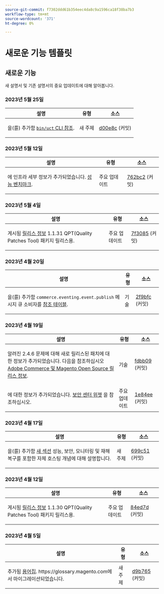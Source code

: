 ```yaml
---
source-git-commit: f7302ddd61b354eec4da8c9a1596ca18f38ba7b3
workflow-type: tm+mt
source-wordcount: '371'
ht-degree: 0%

---
```

# 새로운 기능 템플릿

## 새로운 기능

새 설명서 및 기존 설명서의 중요 업데이트에 대해 알아봅니다.

### 2023년 5월 25일

<table style="table-layout:auto;">
  <thead>
    <tr>
      <th>설명</th>
      <th>유형</th>
      <th>소스</th>
    </tr>
  </thead>
  <tbody>
    <tr>
      <td><p>을(를) 추가함 <a href="https://experienceleague.adobe.com/docs/commerce-operations/reference/uct.html"><code class="language-plaintext highlighter-rouge">bin/uct</code> CLI 참조</a>.</p>
</td>
      <td>새 주제</td>
      <td><a href="https://github.com/AdobeDocs/commerce-operations.en/commit/d00e8cb4ebce9cbda0218ef75f44d2ff0ec45bad">d00e8c</a> (커밋)</td>
    </tr>
  </tbody>
</table>

### 2023년 5월 12일

<table style="table-layout:auto;">
  <thead>
    <tr>
      <th>설명</th>
      <th>유형</th>
      <th>소스</th>
    </tr>
  </thead>
  <tbody>
    <tr>
      <td><p>에 인프라 세부 정보가 추가되었습니다. <a href="https://experienceleague.adobe.com/docs/commerce-operations/implementation-playbook/infrastructure/performance/benchmarks.html">성능 벤치마크</a>.</p>
</td>
      <td>주요 업데이트</td>
      <td><a href="https://github.com/AdobeDocs/commerce-operations.en/commit/762bc2b9bdd19d92707525044a4178b6e89e4a3d">762bc2</a> (커밋)</td>
    </tr>
  </tbody>
</table>

### 2023년 5월 4일

<table style="table-layout:auto;">
  <thead>
    <tr>
      <th>설명</th>
      <th>유형</th>
      <th>소스</th>
    </tr>
  </thead>
  <tbody>
    <tr>
      <td><p>게시됨 <a href="https://experienceleague.adobe.com/docs/commerce-operations/tools/quality-patches-tool/release-notes.html">릴리스 정보</a> 1.1.31 QPT(Quality Patches Tool) 패키지 릴리스용.</p>
</td>
      <td>주요 업데이트</td>
      <td><a href="https://github.com/AdobeDocs/commerce-operations.en/commit/7f30857b612d027dfce26fac1f947006f28ecfa6">7f3085</a> (커밋)</td>
    </tr>
  </tbody>
</table><!-- date_group -->

### 2023년 4월 20일

<table style="table-layout:auto;">
  <thead>
    <tr>
      <th>설명</th>
      <th>유형</th>
      <th>소스</th>
    </tr>
  </thead>
  <tbody>
    <tr>
      <td><p>을(를) 추가함 <code class="language-plaintext highlighter-rouge">commerce.eventing.event.publish</code> 메시지 큐 소비자를 <a href="https://experienceleague.adobe.com/docs/commerce-operations/configuration-guide/message-queues/consumers.html">참조 테이블</a>.</p>
</td>
      <td>기술</td>
      <td><a href="https://github.com/AdobeDocs/commerce-operations.en/commit/2f9bfcf9a8232cbe659062a9b1bc88eda3d9158c">2f9bfc</a> (커밋)</td>
    </tr>
  </tbody>
</table>

### 2023년 4월 19일

<table style="table-layout:auto;">
  <thead>
    <tr>
      <th>설명</th>
      <th>유형</th>
      <th>소스</th>
    </tr>
  </thead>
  <tbody>
    <tr>
      <td><p>알려진 2.4.6 문제에 대해 새로 릴리스된 패치에 대한 정보가 추가되었습니다. 다음을 참조하십시오 <a href="https://experienceleague.adobe.com/docs/commerce-operations/release/notes/overview.html">Adobe Commerce 및 Magento Open Source 릴리스 정보</a>.</p>
</td>
      <td>기술</td>
      <td><a href="https://github.com/AdobeDocs/commerce-operations.en/commit/fdbb0959b615689eba3068bc93c4c9876c7a7972">fdbb09</a> (커밋)</td>
    </tr>
    <tr>
      <td><p>에 대한 정보가 추가되었습니다. <a href="https://experienceleague.adobe.com/docs/commerce-operations/tools/site-wide-analysis-tool/dashboard.html">보안 센터 위젯</a> 을 참조하십시오.</p>
</td>
      <td>주요 업데이트</td>
      <td><a href="https://github.com/AdobeDocs/commerce-operations.en/commit/1e84ee6db07ec9080971de22a24fe8a7d8705916">1e84ee</a> (커밋)</td>
    </tr>
  </tbody>
</table>

### 2023년 4월 17일

<table style="table-layout:auto;">
  <thead>
    <tr>
      <th>설명</th>
      <th>유형</th>
      <th>소스</th>
    </tr>
  </thead>
  <tbody>
    <tr>
      <td><p>을(를) 추가함 <a href="https://experienceleague.adobe.com/docs/commerce-operations/implementation-playbook/infrastructure/self-hosting/overview.html">새 섹션</a> 성능, 보안, 모니터링 및 재해 복구를 포함한 자체 호스팅 개념에 대해 설명합니다.</p>
</td>
      <td>새 주제</td>
      <td><a href="https://github.com/AdobeDocs/commerce-operations.en/commit/699c512de9c6d28ba354f02b4db76975eb5410a9">699c51</a> (커밋)</td>
    </tr>
  </tbody>
</table>

### 2023년 4월 12일

<table style="table-layout:auto;">
  <thead>
    <tr>
      <th>설명</th>
      <th>유형</th>
      <th>소스</th>
    </tr>
  </thead>
  <tbody>
    <tr>
      <td><p>게시됨 <a href="https://experienceleague.adobe.com/docs/commerce-operations/tools/quality-patches-tool/release-notes.html">릴리스 정보</a> 1.1.30 QPT(Quality Patches Tool) 패키지 릴리스용.</p>
</td>
      <td>주요 업데이트</td>
      <td><a href="https://github.com/AdobeDocs/commerce-operations.en/commit/84ed7dd2c24eef437d6719d9758da43423347eeb">84ed7d</a> (커밋)</td>
    </tr>
  </tbody>
</table>

### 2023년 4월 5일

<table style="table-layout:auto;">
  <thead>
    <tr>
      <th>설명</th>
      <th>유형</th>
      <th>소스</th>
    </tr>
  </thead>
  <tbody>
    <tr>
      <td><p>추가됨 <a href="https://experienceleague.adobe.com/docs/commerce-operations/operational-playbook/glossary.html">용어집</a>. https://glossary.magento.com에서 마이그레이션되었습니다.</p>
</td>
      <td>새 주제</td>
      <td><a href="https://github.com/AdobeDocs/commerce-operations.en/commit/d9b7659e5d4c3770956f0c2a96e5c97a3dc2af19">d9b765</a> (커밋)</td>
    </tr>
  </tbody>
</table><!-- date_group --><!-- month_group --><!-- year_group -->
